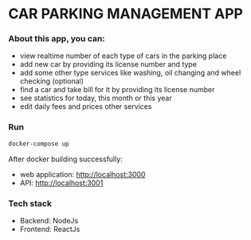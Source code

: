 # CAR PARKING MANAGEMENT APP

### About this app, you can:

- view realtime number of each type of cars in the parking place
- add new car by providing its license number and type
- add some other type services like washing, oil changing and wheel checking (optional)
- find a car and take bill for it by providing its license number
- see statistics for today, this month or this year
- edit daily fees and prices other services

### Run

```bash
docker-compose up
```

After docker building successfully:
- web application: <http://localhost:3000>
- API: <http://localhost:3001>

### Tech stack

- Backend: NodeJs
- Frontend: ReactJs
